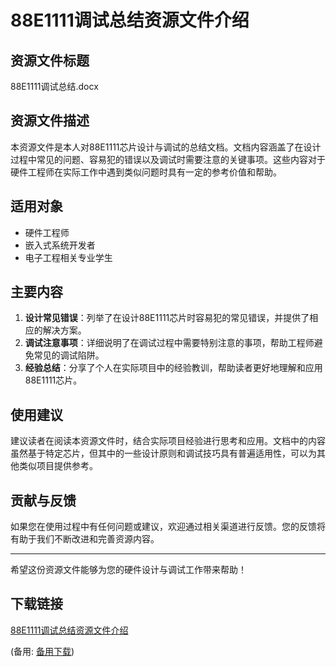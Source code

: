  # 88E1111调试总结资源文件介绍

 ## 资源文件标题
 88E1111调试总结.docx

 ## 资源文件描述
 本资源文件是本人对88E1111芯片设计与调试的总结文档。文档内容涵盖了在设计过程中常见的问题、容易犯的错误以及调试时需要注意的关键事项。这些内容对于硬件工程师在实际工作中遇到类似问题时具有一定的参考价值和帮助。

 ## 适用对象
 - 硬件工程师
 - 嵌入式系统开发者
 - 电子工程相关专业学生

 ## 主要内容
 1. **设计常见错误**：列举了在设计88E1111芯片时容易犯的常见错误，并提供了相应的解决方案。
 2. **调试注意事项**：详细说明了在调试过程中需要特别注意的事项，帮助工程师避免常见的调试陷阱。
 3. **经验总结**：分享了个人在实际项目中的经验教训，帮助读者更好地理解和应用88E1111芯片。

 ## 使用建议
 建议读者在阅读本资源文件时，结合实际项目经验进行思考和应用。文档中的内容虽然基于特定芯片，但其中的一些设计原则和调试技巧具有普遍适用性，可以为其他类似项目提供参考。

 ## 贡献与反馈
 如果您在使用过程中有任何问题或建议，欢迎通过相关渠道进行反馈。您的反馈将有助于我们不断改进和完善资源内容。

 ---

 希望这份资源文件能够为您的硬件设计与调试工作带来帮助！

 ## 下载链接
 [88E1111调试总结资源文件介绍](https://pan.quark.cn/s/05e1e93ea9d2) 

 (备用: [备用下载](https://pan.baidu.com/s/1EyW0KXO_qcz9Dwp-6Lx1WQ?pwd=1234
 ))
